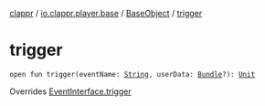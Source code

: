 [clappr](../../index.md) / [io.clappr.player.base](../index.md) / [BaseObject](index.md) / [trigger](.)

# trigger

`open fun trigger(eventName: `[`String`](https://kotlinlang.org/api/latest/jvm/stdlib/kotlin/-string/index.html)`, userData: `[`Bundle`](https://developer.android.com/reference/android/os/Bundle.html)`?): `[`Unit`](https://kotlinlang.org/api/latest/jvm/stdlib/kotlin/-unit/index.html)

Overrides [EventInterface.trigger](../-event-interface/trigger.md)

